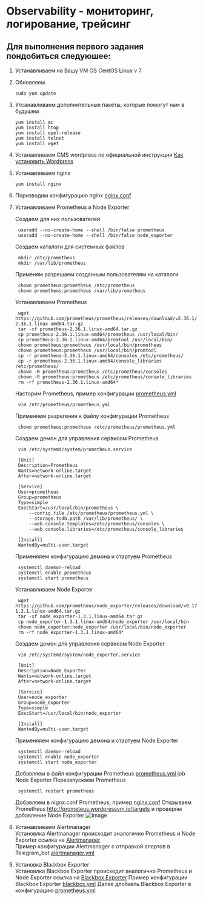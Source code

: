 # Observability - мониторинг, логирование, трейсинг
## Для выполнения первого задания пондобиться следуюшее:
1) Устанавливаем на Вашу VM OS CentOS Linux v 7
2) Обновляем
    ```
    sudo yum update
4) Утсанавливаем  дополнительные пакеты, которые помогут нам в будушем 
    ```
    yum install mc 
    yum install htop 
    yum install epel-release 
    yum install telnet
    yum install wget
4) Устанавливаем CMS wordpress по официальной инструкции [Как установить Wordpress](https://wordpress.org/support/article/how-to-install-wordpress/)
5) Устанавливаем nginx
    ```
    yum install nginx
6) Поризводим конфигурацию nginx [nginx.conf](https://github.com/defmeg/otus/blob/main/GAP-1/nginx.conf)
7) Устанавливаем Prometheus и Node Exporter
   
   Создаем для них пользователей
   ```
    useradd --no-create-home --shell /bin/false prometheus
    useradd --no-create-home --shell /bin/false node_exporter
   ```
   Создаем каталоги для системных файлов
   ```
    mkdir /etc/prometheus
    mkdir /var/lib/prometheus
   ```
   Применям разрешаем созданным пользователям на каталоги
   ```
    chown prometheus:prometheus /etc/prometheus
    chown prometheus:prometheus /var/lib/prometheus
   ```
   Устанавливаем Prometheus
   ```
    wget https://github.com/prometheus/prometheus/releases/download/v2.36.1/prometheus-2.36.1.linux-amd64.tar.gz
    tar -xf prometheus-2.36.1.linux-amd64.tar.gz
    cp prometheus-2.36.1.linux-amd64/prometheus /usr/local/bin/
    cp prometheus-2.36.1.linux-amd64/promtool /usr/local/bin/
    chown prometheus:prometheus /usr/local/bin/prometheus
    chown prometheus:prometheus /usr/local/bin/promtool
    cp -r prometheus-2.36.1.linux-amd64/consoles /etc/prometheus/
    cp -r prometheus-2.36.1.linux-amd64/console_libraries /etc/prometheus/
    chown -R prometheus:prometheus /etc/prometheus/consoles
    chown -R prometheus:prometheus /etc/prometheus/console_libraries
    rm -rf prometheus-2.36.1.linux-amd64*
   ```
   Насторим Prometheus, пример конфигурации [prometheus.yml](https://github.com/defmeg/otus/blob/main/GAP-1/prometheus.yml)
   ```
    vim /etc/prometheus/prometheus.yml
   ```
   Применяем разрегения к файлу конфигурации Prometheus
   ```
    chown prometheus:prometheus /etc/prometheus/prometheus.yml
   ```
   Создаем демон для управления сервисом Prometheus
   ```
    vim /etc/systemd/system/prometheus.service
    
    [Unit]
    Description=Prometheus
    Wants=network-online.target
    After=network-online.target

    [Service]
    User=prometheus
    Group=prometheus
    Type=simple
    ExecStart=/usr/local/bin/prometheus \
        --config.file /etc/prometheus/prometheus.yml \
        --storage.tsdb.path /var/lib/prometheus/ \
        --web.console.templates=/etc/prometheus/consoles \
        --web.console.libraries=/etc/prometheus/console_libraries

    [Install]
    WantedBy=multi-user.target
   ```
   Применяяем конфигурацию демона и стартуем Prometheus
   ```
    systemctl daemon-reload
    systemctl enable prometheus
    systemctl start prometheus  
   ```
   Устанавливаем Node Exporter
   ```
    wget https://github.com/prometheus/node_exporter/releases/download/v0.17.0/node_exporter-1.3.1.linux-amd64.tar.gz
    tar -xf node_exporter-1.3.1.linux-amd64.tar.gz
    cp node_exporter-1.3.1.linux-amd64/node_exporter /usr/local/bin
    chown node_exporter:node_exporter /usr/local/bin/node_exporter
    rm -rf node_exporter-1.3.1.linux-amd64*
   ```
   Создаем демон для управления сервисом Node Exporter
   ```
    vim /etc/systemd/system/node_exporter.service
    
    [Unit]
    Description=Node Exporter
    Wants=network-online.target
    After=network-online.target

    [Service]
    User=node_exporter
    Group=node_exporter
    Type=simple
    ExecStart=/usr/local/bin/node_exporter

    [Install]
    WantedBy=multi-user.target
   ```
   Применяяем конфигурацию демона и стартуем Node Exporter
   ```
    systemctl daemon-reload
    systemctl enable node_exporter
    systemctl start node_exporter
   ```
   Добавляем в файл конфигурации Prometheus [prometheus.yml](https://github.com/defmeg/otus/blob/main/GAP-1/prometheus.yml) job Node Exporter
   Перезапускаем Prometheus
   ```
    systemctl restart prometheus
   ```
   Добавляем в nignx.conf Prometheus, пример [nginx.conf](https://github.com/defmeg/otus/blob/main/GAP-1/nginx.conf)
   Открываем  Prometheus http://prometeus.wordpressvm.io/targets и проверям добавление Node Exporter
   ![image](https://user-images.githubusercontent.com/104725435/174321989-71ec18c2-16f2-4deb-815d-d61d3a999713.png)

8) Устанавливаем Alertmanager \
   Установлка Alertmanager происходит аналогично Prometheus и Node Exporter
   ссылка на [Alertmanager](https://github.com/prometheus/alertmanager/releases/download/v0.24.0/alertmanager-0.24.0.linux-amd64.tar.gz) \
   Пример конфигурации Alertmanager с отправкой алертов в Telegram_bot [alertmanager.yml](https://github.com/defmeg/otus/blob/main/GAP-1/alertmanager.yml)
   
9) Установка Blackbox Exporter \
   Установлка Blackbox Exporter происходит аналогично Prometheus и Node Exporter
   ссылка на [Blackbox Exporter](https://github.com/prometheus/blackbox_exporter/releases/download/v0.21.0/blackbox_exporter-0.21.0.linux-amd64.tar.gz)
   Пример конфигурации Blackbox Exporter [blackbox.yml](https://github.com/defmeg/otus/blob/main/GAP-1/blackbox.yml)
   Далее длобавть Blackbox Exporter в конфигурацию [prometheus.yml](https://github.com/defmeg/otus/blob/main/GAP-1/prometheus.yml)
 

